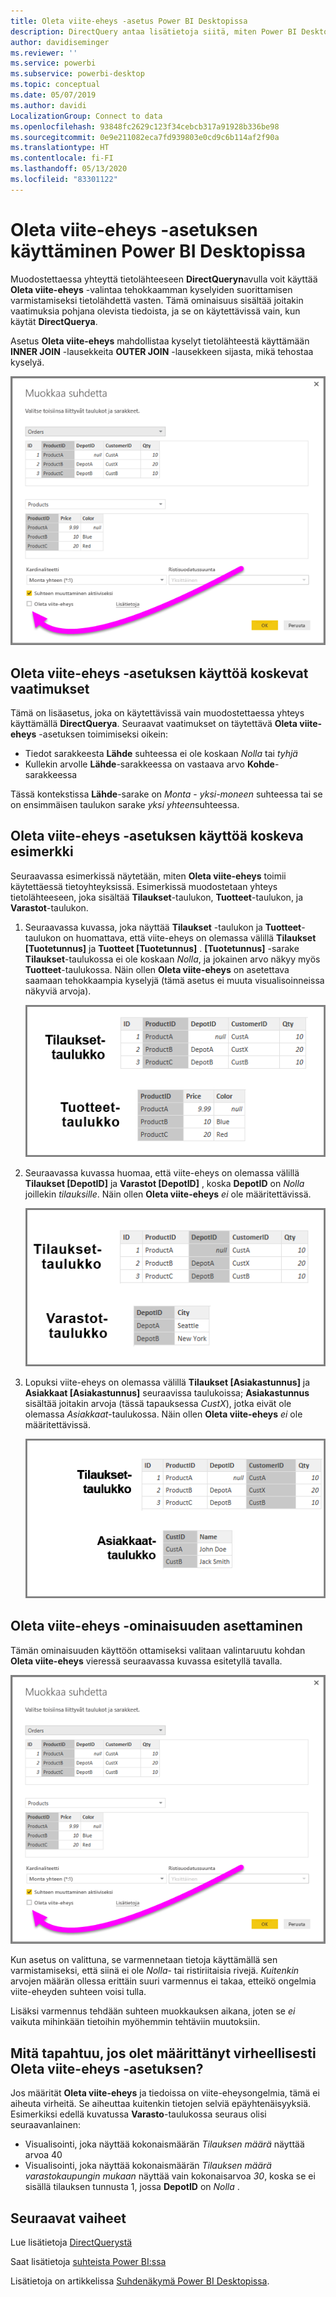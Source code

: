 ```yaml
---
title: Oleta viite-eheys -asetus Power BI Desktopissa
description: DirectQuery antaa lisätietoja siitä, miten Power BI Desktop olettaa viite-eheys-asetuksen
author: davidiseminger
ms.reviewer: ''
ms.service: powerbi
ms.subservice: powerbi-desktop
ms.topic: conceptual
ms.date: 05/07/2019
ms.author: davidi
LocalizationGroup: Connect to data
ms.openlocfilehash: 93848fc2629c123f34cebcb317a91928b336be98
ms.sourcegitcommit: 0e9e211082eca7fd939803e0cd9c6b114af2f90a
ms.translationtype: HT
ms.contentlocale: fi-FI
ms.lasthandoff: 05/13/2020
ms.locfileid: "83301122"
---
```

# <a name="apply-the-assume-referential-integrity-setting-in-power-bi-desktop"></a>Oleta viite-eheys -asetuksen käyttäminen Power BI Desktopissa
Muodostettaessa yhteyttä tietolähteeseen **DirectQueryn**avulla voit käyttää **Oleta viite-eheys** -valintaa tehokkaamman kyselyiden suorittamisen varmistamiseksi tietolähdettä vasten. Tämä ominaisuus sisältää joitakin vaatimuksia pohjana olevista tiedoista, ja se on käytettävissä vain, kun käytät **DirectQuerya**.

Asetus **Oleta viite-eheys** mahdollistaa kyselyt tietolähteestä käyttämään **INNER JOIN** -lausekkeita **OUTER JOIN** -lausekkeen sijasta, mikä tehostaa kyselyä.

![](media/desktop-assume-referential-integrity/assume-referential-integrity_1.png)

## <a name="requirements-for-using-assume-referential-integrity"></a>Oleta viite-eheys -asetuksen käyttöä koskevat vaatimukset
Tämä on lisäasetus, joka on käytettävissä vain muodostettaessa yhteys käyttämällä **DirectQuerya**. Seuraavat vaatimukset on täytettävä **Oleta viite-eheys** -asetuksen toimimiseksi oikein:

* Tiedot sarakkeesta **Lähde** suhteessa ei ole koskaan *Nolla* tai *tyhjä*
* Kullekin arvolle **Lähde**-sarakkeessa on vastaava arvo **Kohde**-sarakkeessa

Tässä kontekstissa **Lähde**-sarake on *Monta* - *yksi-moneen* suhteessa tai se on ensimmäisen taulukon sarake *yksi yhteen*suhteessa.

## <a name="example-of-using-assume-referential-integrity"></a>Oleta viite-eheys -asetuksen käyttöä koskeva esimerkki
Seuraavassa esimerkissä näytetään, miten **Oleta viite-eheys** toimii käytettäessä tietoyhteyksissä. Esimerkissä muodostetaan yhteys tietolähteeseen, joka sisältää **Tilaukset**-taulukon, **Tuotteet**-taulukon, ja **Varastot**-taulukon.

1. Seuraavassa kuvassa, joka näyttää **Tilaukset** -taulukon ja **Tuotteet**-taulukon on huomattava, että viite-eheys on olemassa välillä **Tilaukset [Tuotetunnus]** ja **Tuotteet [Tuotetunnus]** . **[Tuotetunnus]** -sarake **Tilaukset**-taulukossa ei ole koskaan *Nolla*, ja jokainen arvo näkyy myös **Tuotteet**-taulukossa. Näin ollen **Oleta viite-eheys** on asetettava saamaan tehokkaampia kyselyjä (tämä asetus ei muuta visualisoinneissa näkyviä arvoja).
   
   ![](media/desktop-assume-referential-integrity/assume-referential-integrity_2.png)
2. Seuraavassa kuvassa huomaa, että viite-eheys on olemassa välillä **Tilaukset [DepotID]** ja **Varastot [DepotID]** , koska **DepotID** on *Nolla*  joillekin *tilauksille*. Näin ollen **Oleta viite-eheys** *ei* ole määritettävissä.
   
   ![](media/desktop-assume-referential-integrity/assume-referential-integrity_3.png)
3. Lopuksi viite-eheys on olemassa välillä **Tilaukset [Asiakastunnus]** ja **Asiakkaat [Asiakastunnus]** seuraavissa taulukoissa; **Asiakastunnus** sisältää joitakin arvoja (tässä tapauksessa *CustX*), jotka eivät ole olemassa *Asiakkaat*-taulukossa. Näin ollen **Oleta viite-eheys** *ei* ole määritettävissä.
   
   ![](media/desktop-assume-referential-integrity/assume-referential-integrity_4.png)

## <a name="setting-assume-referential-integrity"></a>Oleta viite-eheys -ominaisuuden asettaminen
Tämän ominaisuuden käyttöön ottamiseksi valitaan valintaruutu kohdan **Oleta viite-eheys** vieressä seuraavassa kuvassa esitetyllä tavalla.

![](media/desktop-assume-referential-integrity/assume-referential-integrity_1.png)

Kun asetus on valittuna, se varmennetaan tietoja käyttämällä sen varmistamiseksi, että siinä ei ole *Nolla*- tai ristiriitaisia rivejä. *Kuitenkin* arvojen määrän ollessa erittäin suuri varmennus ei takaa, etteikö ongelmia viite-eheyden suhteen voisi tulla.

Lisäksi varmennus tehdään suhteen muokkauksen aikana, joten se *ei* vaikuta mihinkään tietoihin myöhemmin tehtäviin muutoksiin.

## <a name="what-happens-if-you-incorrectly-set-assume-referential-integrity"></a>Mitä tapahtuu, jos olet määrittänyt virheellisesti Oleta viite-eheys -asetuksen?
Jos määrität **Oleta viite-eheys** ja tiedoissa on viite-eheysongelmia, tämä ei aiheuta virheitä. Se aiheuttaa kuitenkin tietojen selviä epäyhtenäisyyksiä. Esimerkiksi edellä kuvatussa **Varasto**-taulukossa seuraus olisi seuraavanlainen:

* Visualisointi, joka näyttää kokonaismäärän *Tilauksen määrä* näyttää arvoa 40
* Visualisointi, joka näyttää kokonaismäärän *Tilauksen määrä varastokaupungin mukaan* näyttää vain kokonaisarvoa *30*, koska se ei sisällä tilauksen tunnusta 1, jossa **DepotID** on *Nolla* .

## <a name="next-steps"></a>Seuraavat vaiheet
Lue lisätietoja [DirectQuerystä](desktop-use-directquery.md)

Saat lisätietoja [suhteista Power BI:ssa](../transform-model/desktop-create-and-manage-relationships.md)

Lisätietoja on artikkelissa [Suhdenäkymä Power BI Desktopissa](../transform-model/desktop-relationship-view.md).
